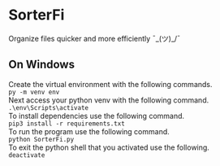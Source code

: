# SorterFi
Organize files quicker and more efficiently ¯\_(ツ)_/¯
## On Windows
Create the virtual environment with the following commands.<br> 
    `py -m venv env` <br>
Next access your python venv with the following command.<br>
    `.\env\Scripts\activate` <br>
To install dependencies use the following command. <br>
    `pip3 install -r requirements.txt` <br>
To run the program use the following command.<br>
    `python SorterFi.py`<br>
To exit the python shell that you activated use the following.<br>
    `deactivate`<br>